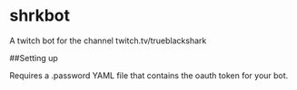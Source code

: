 # shrkbot
A twitch bot for the channel twitch.tv/trueblackshark


##Setting up

Requires a .password YAML file that contains the oauth token for your bot.
